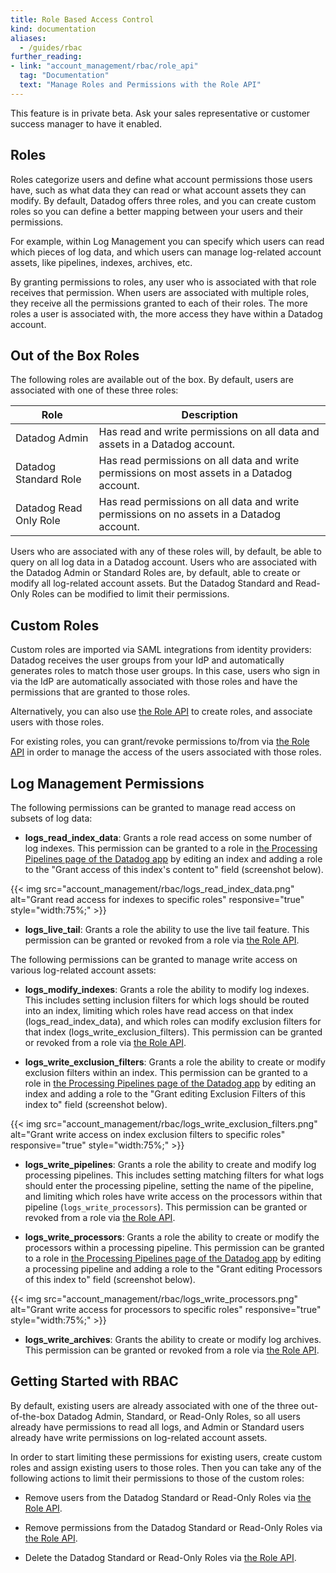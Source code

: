```yaml
---
title: Role Based Access Control
kind: documentation
aliases:
  - /guides/rbac
further_reading:
- link: "account_management/rbac/role_api"
  tag: "Documentation"
  text: "Manage Roles and Permissions with the Role API"
---
```


<div class="alert alert-warning">
This feature is in private beta. Ask your sales representative or customer success manager to have it enabled.
</div>

## Roles

Roles categorize users and define what account permissions those users have, such as what data they can read or what account assets they can modify. By default, Datadog offers three roles, and you can create custom roles so you can define a better mapping between your users and their permissions.

For example, within Log Management you can specify which users can read which pieces of log data, and which users can manage log-related account assets, like pipelines, indexes, archives, etc.

By granting permissions to roles, any user who is associated with that role receives that permission. When users are associated with multiple roles, they receive all the permissions granted to each of their roles. The more roles a user is associated with, the more access they have within a Datadog account.

## Out of the Box Roles

The following roles are available out of the box. By default, users are associated with one of these three roles:

| Role                   | Description                                                                                 |
|------------------------|---------------------------------------------------------------------------------------------|
| Datadog Admin          | Has read and write permissions on all data and assets in a Datadog account.                 |
| Datadog Standard Role  | Has read permissions on all data and write permissions on most assets in a Datadog account. |
| Datadog Read Only Role | Has read permissions on all data and write permissions on no assets in a Datadog account.   |

Users who are associated with any of these roles will, by default, be able to query on all log data in a Datadog account. Users who are associated with the Datadog Admin or Standard Roles are, by default, able to create or modify all log-related account assets. But the Datadog Standard and Read-Only Roles can be modified to limit their permissions.

## Custom Roles

Custom roles are imported via SAML integrations from identity providers: Datadog receives the user groups from your IdP and automatically generates roles to match those user groups. In this case, users who sign in via the IdP are automatically associated with those roles and have the permissions that are granted to those roles. 

Alternatively, you can also use [the Role API][1] to create roles, and associate users with those roles.

For existing roles, you can grant/revoke permissions to/from via [the Role API][1] in order to manage the access of the users associated with those roles.

## Log Management Permissions

The following permissions can be granted to manage read access on subsets of log data:

* **logs_read_index_data**: Grants a role read access on some number of log indexes. This permission can be granted to a role in [the Processing Pipelines page of the Datadog app][2] by editing an index and adding a role to the "Grant access of this index's content to" field (screenshot below).

{{< img src="account_management/rbac/logs_read_index_data.png" alt="Grant read access for indexes to specific roles" responsive="true" style="width:75%;" >}}

* **logs_live_tail**: Grants a role the ability to use the live tail feature. This permission can be granted or revoked from a role via [the Role API][1].

The following permissions can be granted to manage write access on various log-related account assets:

* **logs_modify_indexes**: Grants a role the ability to modify log indexes. This includes setting inclusion filters for which logs should be routed into an index, limiting which roles have read access on that index (logs_read_index_data), and which roles can modify exclusion filters for that index (logs_write_exclusion_filters). This permission can be granted or revoked from a role via [the Role API][1].

* **logs_write_exclusion_filters**: Grants a role the ability to create or modify exclusion filters within an index. This permission can be granted to a role in [the Processing Pipelines page of the Datadog app][2] by editing an index and adding a role to the "Grant editing Exclusion Filters of this index to" field (screenshot below).

{{< img src="account_management/rbac/logs_write_exclusion_filters.png" alt="Grant write access on index exclusion filters to specific roles" responsive="true" style="width:75%;" >}}

* **logs_write_pipelines**: Grants a role the ability to create and modify log processing pipelines. This includes setting matching filters for what logs should enter the processing pipeline, setting the name of the pipeline, and limiting which roles have write access on the processors within that pipeline (`logs_write_processors`). This permission can be granted or revoked from a role via [the Role API][1].

* **logs_write_processors**: Grants a role the ability to create or modify the processors within a processing pipeline. This permission can be granted to a role in [the Processing Pipelines page of the Datadog app][2] by editing a processing pipeline and adding a role to the "Grant editing Processors of this index to" field (screenshot below).

{{< img src="account_management/rbac/logs_write_processors.png" alt="Grant write access for processors to specific roles" responsive="true" style="width:75%;" >}}

* **logs_write_archives**: Grants the ability to create or modify log archives. This permission can be granted or revoked from a role via [the Role API][1].

## Getting Started with RBAC

By default, existing users are already associated with one of the three out-of-the-box Datadog Admin, Standard, or Read-Only Roles, so all users already have permissions to read all logs, and Admin or Standard users already have write permissions on log-related account assets.

In order to start limiting these permissions for existing users, create custom roles and assign existing users to those roles. Then you can take any of the following actions to limit their permissions to those of the custom roles:

* Remove users from the Datadog Standard or Read-Only Roles via [the Role API][1].

* Remove permissions from the Datadog Standard or Read-Only Roles via [the Role API][1].

* Delete the Datadog Standard or Read-Only Roles via [the Role API][1].


[1]: /account_management/rbac/role_api
[2]: https://app.datadoghq.com/logs/pipelines
